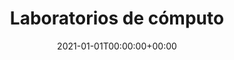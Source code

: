 ---
title: Laboratorios de cómputo
stack: Computo
slug: laboratorio-redes
date: 2021-01-01T00:00:00+00:00
thumb: ../images/upa_banner.JPG
featuredImg: ../images/inicio.jpg
 
---